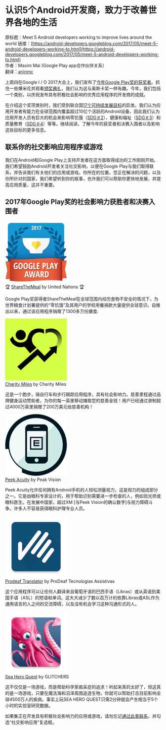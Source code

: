 # 认识5个Android开发商，致力于改善世界各地的生活

原标题：Meet 5 Android developers working to improve lives around the world
链接：[https://android-developers.googleblog.com/2017/05/meet-5-android-developers-working-to.html](https://android-developers.googleblog.com/2017/05/meet-5-android-developers-working-to.html)  
作者：Maxim Mai (Google Play app合作伙伴关系）  
翻译：[arjinmc](https://github.com/arjinmc)  

上周四在Google I / O 2017大会上，我们宣布了[今年Google Play奖的获奖者](https://g.co/play/gpa2017)。抓住一些爆米花并观看[颁奖典礼](https://www.youtube.com/watch?v=ayXMtOmXXhw)，我们认为这与奥斯卡奖一样有趣。今年，我们包括一个类别，以庆祝发布具有积极社会影响的优秀应用程序的开发商的成就。

在介绍这个奖项类别时，我们受到联合国[17个可持续发展目标](https://sustainabledevelopment.un.org/sdgs)的启发。我们认为应用开发者有能力在全球范围内覆盖超过10亿个活跃的Android设备，因此我们认为应用开发人员有巨大的机会来影响零饥饿（[SDG＃2](https://sustainabledevelopment.un.org/sdg2)），健康和福祉（[SDG＃3](https://sustainabledevelopment.un.org/sdg3)）和质量教育（[SDG＃4](https://sustainabledevelopment.un.org/sdg4)）等等。继续阅读，了解今年的获奖者和决赛入围者以及影响这些目标的更多信息。

## 联系你的社交影响应用程序或游戏

我们在Android和Google Play上支持开发者在这方面取得成功的工作刚刚开始。我们希望鼓励Android开发者关注社交影响，以便在Google Play与我们取得联系，并告诉我们有关他们的应用或游戏。你所在的位置，您正在解决的问题，以及你所针对的国家，我们希望听到你的故事，也许我们可以帮助你更快地发展，并提高应用质量，这并不重要。

## 2017年Google Play奖的社会影响力获胜者和决赛入围者

![img](../images/2017.5.26.1.png)  
🏆  [ShareTheMeal](https://play.google.com/store/apps/details?id=org.sharethemeal.app&e=-EnableAppDetailsPageRedesign) by United Nations 🏆

Google Play奖获得者ShareTheMeal在全球范围内经历食物不安全的情况下，为世界粮食计划署提供的“零饥饿”及其用户的学校用餐捐款大量提供全球意识。自推出以来，通过该应用程序捐赠了1300多万份膳食.

![img](../images/2017.5.26.2.png)  
[Charity Miles](https://play.google.com/store/apps/details?id=com.charitymilescm.android&e=-EnableAppDetailsPageRedesign) by Charity Miles

这是一个跑步，骑自行车和步行跟踪应用程序，具有社会影响力。慈善里程通过品牌健身运动赞助者，为你的每一英里移动赚取您的慈善金钱！用户已经通过录制超过4000万英里捐赠了200万美元给慈善机构！

![img](../images/2017.5.26.3.png)  
[Peek Acuity](https://play.google.com/store/apps/details?id=org.peekvision.public.android&e=-EnableAppDetailsPageRedesign) by Peak Vision

Peek Acuity允许任何拥有Android手机的人轻松测量视力，这是视力的组成部分之一。它是由眼科专家设计的，用于帮助识别需要进一步检查的人，例如验光师或眼科医生。在发展中国家，超过XM [与Peek Vision的确认数字]与视力障碍斗争，许多人不容易获得眼科护理专业人员。

![img](../images/2017.5.26.4.png)  
[Prodeaf Translator](https://play.google.com/store/apps/details?id=com.Proativa.ProDeafMovel) by ProDeaf Tecnologias Assistivas

这个应用程序可以让任何人翻译来自葡萄牙语的巴西手语（Libras）或从英语到美国手语（ASL）的短语和单词。这大大减少了数以百万计的依靠Libras或ASL作为通用语言的人之间的交流障碍，以及没有机会学习这种沟通形式的人。

![img](../images/2017.5.26.5.png)  
[Sea Hero Quest](https://play.google.com/store/apps/details?id=com.glitchers.catchhero&e=-EnableAppDetailsPageRedesign) by GLITCHERS

这不仅仅是一场游戏，而是帮助科学家痴呆症的追求！听起来真的太好了，但这真的是一场游戏，只要在魔法海和沼泽周围追逐生物，你就可以帮助打击目前影响全球4500万人的疾病。事实上玩SEA HERO QUEST只需2分钟就会产生相当于5个小时的实验室研究数据。

如果集正在开发具有积极社会影响力的应用或游戏，请勿忘记[通过此表联系](https://goo.gl/ZXXGx5)，并勾选“社交影响应用”复选框。